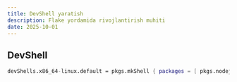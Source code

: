 ```yaml
---
title: DevShell yaratish
description: Flake yordamida rivojlantirish muhiti
date: 2025-10-01
---
```


## DevShell

<div class="my-md-content">

```nix
devShells.x86_64-linux.default = pkgs.mkShell { packages = [ pkgs.nodejs ]; };
```

</div>


